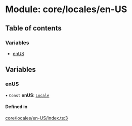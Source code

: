 # Module: core/locales/en-US

## Table of contents

### Variables

- [enUS](core_locales_en_US.md#enus)

## Variables

### <a id="enus" name="enus"></a> enUS

• `Const` **enUS**: [`Locale`](../classes/core_locales.Locale.md)

#### Defined in

[core/locales/en-US/index.ts:3](https://github.com/brickdoc/brickdoc/blob/master/apps/server-api/src/core/locales/en-US/index.ts#L3)
